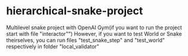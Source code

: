 # hierarchical-snake-project
Multilevel snake project with OpenAI Gym(if you want to run the project start with file "interactor"")
However, if you want to test World or Snake theirselves, you can run files "test_snake_step" and "test_world" respectively in folder "local_validator"
